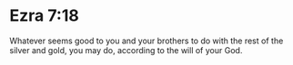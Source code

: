 # Ezra 7:18

Whatever seems good to you and your brothers to do with the rest of the silver and gold, you may do, according to the will of your God.
